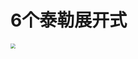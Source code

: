 # 6个泰勒展开式

<img src="https://cvp.oss-cn-shanghai.aliyuncs.com/picgo/202402291647144.png" style="zoom:50%;" />
